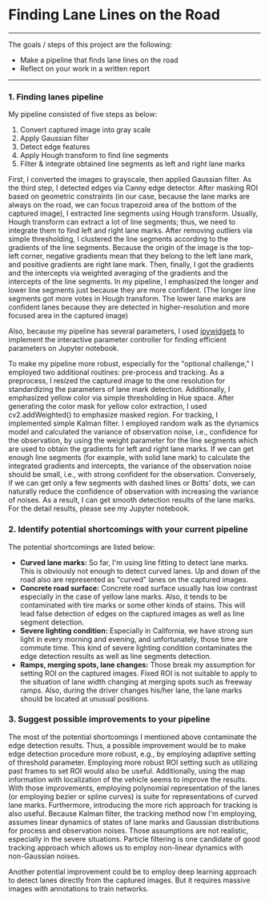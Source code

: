 # **Finding Lane Lines on the Road**
---

The goals / steps of this project are the following:
* Make a pipeline that finds lane lines on the road
* Reflect on your work in a written report


[//]: # (Image References)

[image1]: ./examples/grayscale.jpg "Grayscale"

---

### 1. Finding lanes pipeline

My pipeline consisted of five steps as below:
1. Convert captured image into gray scale
2. Apply Gaussian filter
3. Detect edge features
4. Apply Hough transform to find line segments
5. Filter & integrate obtained line segments as left and right lane marks


First, I converted the images to grayscale, then applied Gaussian filter. As the third step, I detected edges via Canny edge detector. After masking ROI based on geometric constraints (in our case, because the lane marks are always on the road, we can focus trapezoid area of the bottom of the captured image), I extracted line segments using Hough transform. Usually, Hough transform can extract a lot of line segments; thus, we need to integrate them to find left and right lane marks. After removing outliers via simple thresholding, I clustered the line segments according to the gradients of the line segments. Because the origin of the image is the top-left corner, negative gradients mean that they belong to the left lane mark, and positive gradients are right lane mark. Then, finally, I got the gradients and the intercepts via weighted averaging of the gradients and the intercepts of the line segments. In my pipeline, I emphasized the longer and lower line segments just because they are more confident. (The longer line segments got more votes in Hough transform. The lower lane marks are confident lanes because they are detected in higher-resolution and more focused area in the captured image)   

Also, because my pipeline has several parameters, I used [ipywidgets](https://github.com/jupyter-widgets/ipywidgets) to implement the interactive parameter controller for finding efficient parameters on Jupyter notebook.


To make my pipeline more robust, especially for the "optional challenge," I employed two additional routines: pre-process and tracking. As a preprocess, I resized the captured image to the one resolution for standardizing the parameters of lane mark detection. Additionally, I emphasized yellow color via simple thresholding in Hue space. After generating the color mask for yellow color extraction, I used cv2.addWeighted() to emphasize masked region. For tracking, I implemented simple Kalman filter. I employed random walk as the dynamics model and calculated the variance of observation noise, i.e., confidence for the observation, by using the weight parameter for the line segments which are used to obtain the gradients for left and right lane marks. If we can get enough line segments (for example, with solid lane mark) to calculate the integrated gradients and intercepts, the variance of the observation noise should be small, i.e., with strong confident for the observation. Conversely, if we can get only a few segments with dashed lines or Botts' dots, we can naturally reduce the confidence of observation with increasing the variance of noises. As a result, I can get smooth detection results of the lane marks. For the detail results, please see my Jupyter notebook.

### 2. Identify potential shortcomings with your current pipeline
The potential shortcomings are listed below:
* **Curved lane marks:** So far, I'm using line fitting to detect lane marks. This is obviously not enough to detect curved lanes. Up and down of the road also are represented as "curved" lanes on the captured images.
* **Concrete road surface:** Concrete road surface usually has low contrast especially in the case of yellow lane marks. Also, it tends to be contaminated with tire marks or some other kinds of stains. This will lead false detection of edges on the captured images as well as line segment detection.
* **Severe lighting condition:** Especially in California, we have strong sun light in every morning and evening, and unfortunately, those time are commute time. This kind of severe lighting condition contaminates the edge detection results as well as line segments detection.
* **Ramps, merging spots, lane changes:** Those break my assumption for setting ROI on the captured images. Fixed ROI is not suitable to apply to the situation of lane width changing at merging spots such as freeway ramps. Also, during the driver changes his/her lane, the lane marks should be located at unusual positions.


### 3. Suggest possible improvements to your pipeline

The most of the potential shortcomings I mentioned above contaminate the edge detection results. Thus, a possible improvement would be to make edge detection procedure more robust, e.g., by employing adaptive setting of threshold parameter. Employing more robust ROI setting such as utilizing past frames to set ROI would also be useful. Additionally, using the map information with localization of the vehicle seems to improve the results. With those improvements, employing polynomial representation of the lanes (or employing bezier or spline curves) is suite for representations of curved lane marks. Furthermore, introducing the more rich approach for tracking is also useful. Because Kalman filter, the tracking method now I'm employing, assumes linear dynamics of states of lane marks and Gaussian distributions for process and observation noises. Those assumptions are not realistic, especially in the severe situations. Particle filtering is one candidate of good tracking approach which allows us to employ non-linear dynamics with non-Gaussian noises.

Another potential improvement could be to employ deep learning approach to detect lanes directly from the captured images. But it requires massive images with annotations to train networks.  
